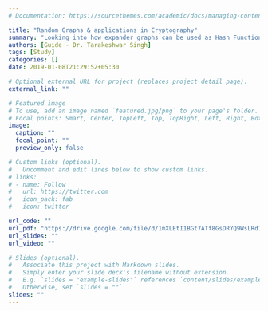 ```yaml
---
# Documentation: https://sourcethemes.com/academic/docs/managing-content/

title: "Random Graphs & applications in Cryptography"
summary: "Looking into how expander graphs can be used as Hash Functions"
authors: [Guide - Dr. Tarakeshwar Singh]
tags: [Study]
categories: []
date: 2019-01-08T21:29:52+05:30

# Optional external URL for project (replaces project detail page).
external_link: ""

# Featured image
# To use, add an image named `featured.jpg/png` to your page's folder.
# Focal points: Smart, Center, TopLeft, Top, TopRight, Left, Right, BottomLeft, Bottom, BottomRight.
image:
  caption: ""
  focal_point: ""
  preview_only: false

# Custom links (optional).
#   Uncomment and edit lines below to show custom links.
# links:
# - name: Follow
#   url: https://twitter.com
#   icon_pack: fab
#   icon: twitter

url_code: ""
url_pdf: "https://drive.google.com/file/d/1mXLEtI1BGt7ATf8GsDRYQ9WsLRd7Wgse/view"
url_slides: ""
url_video: ""

# Slides (optional).
#   Associate this project with Markdown slides.
#   Simply enter your slide deck's filename without extension.
#   E.g. `slides = "example-slides"` references `content/slides/example-slides.md`.
#   Otherwise, set `slides = ""`.
slides: ""
---
```

